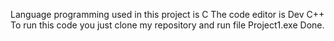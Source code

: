 Language programming used in this project is C
The code editor is Dev C++
To run this code you just clone my repository and run file Project1.exe
Done.